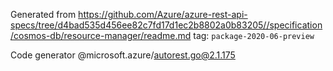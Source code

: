 Generated from https://github.com/Azure/azure-rest-api-specs/tree/d4bad535d456ee82c7fd17d1ec2b8802a0b83205//specification/cosmos-db/resource-manager/readme.md tag: `package-2020-06-preview`

Code generator @microsoft.azure/autorest.go@2.1.175


